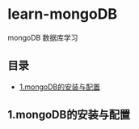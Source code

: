 ﻿# learn-mongoDB
mongoDB 数据库学习

## 目录
- [1.mongoDB的安装与配置](#1.mongoDB的安装与配置)


## 1.mongoDB的安装与配置

















